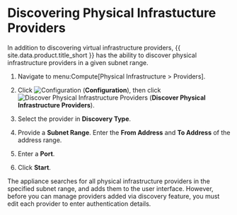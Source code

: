 # Discovering Physical Infrastucture Providers

In addition to discovering virtual infrastructure providers,
{{ site.data.product.title_short }} has the ability to discover physical
infrastructure providers in a given subnet range.

1.  Navigate to menu:Compute\[Physical Infrastructure \> Providers\].

2.  Click ![Configuration](../images/1847.png) (**Configuration**), then
    click ![Discover Physical Infrastructure
    Providers](../images/1942.png) (**Discover Physical Infrastructure
    Providers**).

3.  Select the provider in **Discovery Type**.

4.  Provide a **Subnet Range**. Enter the **From Address** and **To
    Address** of the address range.

5.  Enter a **Port**.

6.  Click **Start**.

The appliance searches for all physical infrastructure providers in the
specified subnet range, and adds them to the user interface. However,
before you can manage providers added via discovery feature, you must
edit each provider to enter authentication details.
